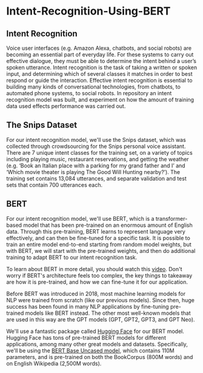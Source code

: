 # Intent-Recognition-Using-BERT

## Intent Recognition
Voice user interfaces (e.g. Amazon Alexa, chatbots, and social robots) are becoming an essential part of everyday life. For these systems to carry out effective dialogue, they must be able to determine the intent behind a user’s spoken utterance. Intent recognition is the task of taking a written or spoken input, and determining which of several classes it matches in order to best respond or guide the interaction. Effective intent recognition is essential to building many kinds of conversational technologies, from chatbots, to automated phone systems, to social robots. In repository an intent recognition model was built, and experiment on how the amount of training data used effects performance was carried out.

## The Snips Dataset
For our intent recognition model, we'll use the Snips dataset, which was collected through crowdsourcing for the Snips personal voice assistant. 
There are 7 unique intent classes for the training set, on a variety of topics including playing music, restaurant reservations, and getting the weather (e.g. ‘Book an Italian place with a parking for my grand father and I’ and ‘Which movie theater is playing The Good Will Hunting nearby?’).
The training set contains 13,084 utterances, and separate validation and test sets that contain 700 utterances each.


## BERT
For our intent recognition model, we'll use BERT, which is a transformer-based model that has been pre-trained on an enormous amount of English data. Through this pre-training, BERT learns to represent language very effectively, and can then be fine-tuned for a specific task. It is possible to train an entire model end-to-end starting from random model weights, but with BERT, we will start with the pre-trained weights, and then do additional training to adapt BERT to our intent recognition task.

To learn about BERT in more detail, you should watch this [video](https://www.youtube.com/watch?v=xI0HHN5XKDo).
Don't worry if BERT's architecture feels too complex, the key things to takeaway are how it is pre-trained, and how we can fine-tune it for our application.

Before BERT was introduced in 2018, most machine learning models for NLP were trained from scratch (like our previous models). Since then, huge success has been found in many NLP applications by fine-tuning pre-trained models like BERT instead. The other most well-known models that are used in this way are the GPT models (GPT, GPT2, GPT3, and GPT Neo).

We'll use a fantastic package called [Hugging Face](https://huggingface.co/) for our BERT model. Hugging Face has tons of pre-trained BERT models for different applications, among many other great models and datasets. Specifically, we'll be using the [BERT Base Uncased model](https://huggingface.co/bert-base-uncased), which contains 110M parameters, and is pre-trained on both the BookCorpus (800M words) and on English Wikipedia (2,500M words).
